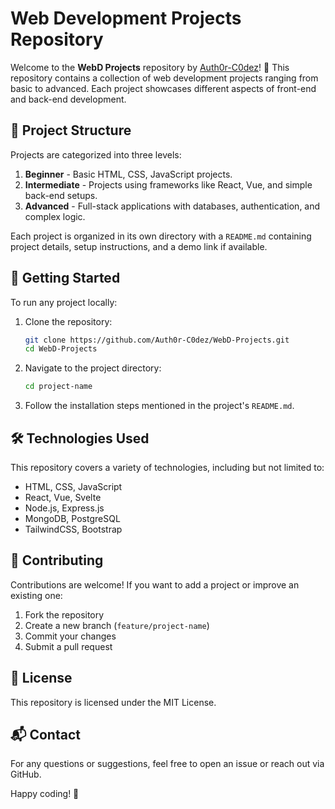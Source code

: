 # Web Development Projects Repository

Welcome to the **WebD Projects** repository by [Auth0r-C0dez](https://github.com/Auth0r-C0dez)! 🚀 This repository contains a collection of web development projects ranging from basic to advanced. Each project showcases different aspects of front-end and back-end development.

## 📂 Project Structure

Projects are categorized into three levels:

1. **Beginner** - Basic HTML, CSS, JavaScript projects.
2. **Intermediate** - Projects using frameworks like React, Vue, and simple back-end setups.
3. **Advanced** - Full-stack applications with databases, authentication, and complex logic.

Each project is organized in its own directory with a `README.md` containing project details, setup instructions, and a demo link if available.


## 🚀 Getting Started

To run any project locally:

1. Clone the repository:
   ```bash
   git clone https://github.com/Auth0r-C0dez/WebD-Projects.git
   cd WebD-Projects
   ```
2. Navigate to the project directory:
   ```bash
   cd project-name
   ```
3. Follow the installation steps mentioned in the project's `README.md`.

## 🛠 Technologies Used

This repository covers a variety of technologies, including but not limited to:

- HTML, CSS, JavaScript
- React, Vue, Svelte
- Node.js, Express.js
- MongoDB, PostgreSQL
- TailwindCSS, Bootstrap

## 🤝 Contributing

Contributions are welcome! If you want to add a project or improve an existing one:

1. Fork the repository
2. Create a new branch (`feature/project-name`)
3. Commit your changes
4. Submit a pull request

## 📜 License

This repository is licensed under the MIT License.

## 📬 Contact

For any questions or suggestions, feel free to open an issue or reach out via GitHub.

Happy coding! 🎉
